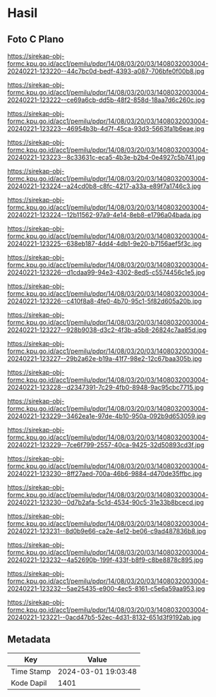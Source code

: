 # Hasil

## Foto C Plano

https://sirekap-obj-formc.kpu.go.id/acc1/pemilu/pdpr/14/08/03/20/03/1408032003004-20240221-123220--44c7bc0d-bedf-4393-a087-706bfe0f00b8.jpg

https://sirekap-obj-formc.kpu.go.id/acc1/pemilu/pdpr/14/08/03/20/03/1408032003004-20240221-123222--ce69a6cb-dd5b-48f2-858d-18aa7d6c260c.jpg

https://sirekap-obj-formc.kpu.go.id/acc1/pemilu/pdpr/14/08/03/20/03/1408032003004-20240221-123223--46954b3b-4d7f-45ca-93d3-5663fa1b6eae.jpg

https://sirekap-obj-formc.kpu.go.id/acc1/pemilu/pdpr/14/08/03/20/03/1408032003004-20240221-123223--8c33631c-eca5-4b3e-b2b4-0e4927c5b741.jpg

https://sirekap-obj-formc.kpu.go.id/acc1/pemilu/pdpr/14/08/03/20/03/1408032003004-20240221-123224--a24cd0b8-c8fc-4217-a33a-e89f7a1746c3.jpg

https://sirekap-obj-formc.kpu.go.id/acc1/pemilu/pdpr/14/08/03/20/03/1408032003004-20240221-123224--12b11562-97a9-4e14-8eb8-e1796a04bada.jpg

https://sirekap-obj-formc.kpu.go.id/acc1/pemilu/pdpr/14/08/03/20/03/1408032003004-20240221-123225--638eb187-4dd4-4db1-9e20-b7156aef5f3c.jpg

https://sirekap-obj-formc.kpu.go.id/acc1/pemilu/pdpr/14/08/03/20/03/1408032003004-20240221-123226--d1cdaa99-94e3-4302-8ed5-c5574456c1e5.jpg

https://sirekap-obj-formc.kpu.go.id/acc1/pemilu/pdpr/14/08/03/20/03/1408032003004-20240221-123226--c410f8a8-4fe0-4b70-95c1-5f82d605a20b.jpg

https://sirekap-obj-formc.kpu.go.id/acc1/pemilu/pdpr/14/08/03/20/03/1408032003004-20240221-123227--928b9038-d3c2-4f3b-a5b8-26824c7aa85d.jpg

https://sirekap-obj-formc.kpu.go.id/acc1/pemilu/pdpr/14/08/03/20/03/1408032003004-20240221-123227--29b2a62e-b19a-41f7-98e2-12c67baa305b.jpg

https://sirekap-obj-formc.kpu.go.id/acc1/pemilu/pdpr/14/08/03/20/03/1408032003004-20240221-123228--d2347391-7c29-4fb0-8948-9ac95cbc7715.jpg

https://sirekap-obj-formc.kpu.go.id/acc1/pemilu/pdpr/14/08/03/20/03/1408032003004-20240221-123229--3462ea1e-97de-4b10-950a-092b9d653059.jpg

https://sirekap-obj-formc.kpu.go.id/acc1/pemilu/pdpr/14/08/03/20/03/1408032003004-20240221-123229--7ce6f799-2557-40ca-9425-32d50893cd3f.jpg

https://sirekap-obj-formc.kpu.go.id/acc1/pemilu/pdpr/14/08/03/20/03/1408032003004-20240221-123230--8ff27aed-700a-46b6-9884-d470de35ffbc.jpg

https://sirekap-obj-formc.kpu.go.id/acc1/pemilu/pdpr/14/08/03/20/03/1408032003004-20240221-123230--0d7b2afa-5c1d-4534-90c5-31e33b8bcecd.jpg

https://sirekap-obj-formc.kpu.go.id/acc1/pemilu/pdpr/14/08/03/20/03/1408032003004-20240221-123231--8d0b9e66-ca2e-4e12-be06-c9ad487836b8.jpg

https://sirekap-obj-formc.kpu.go.id/acc1/pemilu/pdpr/14/08/03/20/03/1408032003004-20240221-123232--4a52690b-199f-433f-b8f9-c8be8878c895.jpg

https://sirekap-obj-formc.kpu.go.id/acc1/pemilu/pdpr/14/08/03/20/03/1408032003004-20240221-123232--5ae25435-e900-4ec5-8161-c5e6a59aa953.jpg

https://sirekap-obj-formc.kpu.go.id/acc1/pemilu/pdpr/14/08/03/20/03/1408032003004-20240221-123221--0acd47b5-52ec-4d31-8132-651d3f9192ab.jpg


## Metadata

| Key        | Value               |
| ---------- | ------------------- |
| Time Stamp | 2024-03-01 19:03:48 |
| Kode Dapil | 1401                |



